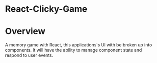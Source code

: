 # React-Clicky-Game

# Overview
A memory game with React, this applications's UI with be broken up into components. It will have the ability to manage component state and respond to user events.
